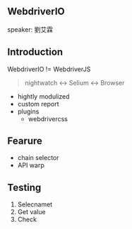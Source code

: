 WebdriverIO
---
speaker: 劉艾霖

Introduction
---
WebdriverIO != WebdriverJS

> nightwatch <-> Selium <-> Browser

- hightly modulized
- custom report
- plugins
  - webdrivercss

Fearure
---
- chain selector
- API warp

Testing
---
1. Selecnamet
2. Get value
3. Check
